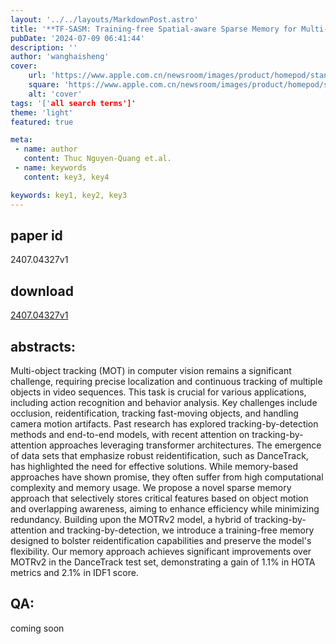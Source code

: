 ```yaml
---
layout: '../../layouts/MarkdownPost.astro'
title: '**TF-SASM: Training-free Spatial-aware Sparse Memory for Multi-object Tracking**'
pubDate: '2024-07-09 06:41:44'
description: ''
author: 'wanghaisheng'
cover:
    url: 'https://www.apple.com.cn/newsroom/images/product/homepod/standard/Apple-HomePod-hero-230118_big.jpg.large_2x.jpg'
    square: 'https://www.apple.com.cn/newsroom/images/product/homepod/standard/Apple-HomePod-hero-230118_big.jpg.large_2x.jpg'
    alt: 'cover'
tags: '['all search terms']' 
theme: 'light'
featured: true

meta:
 - name: author
   content: Thuc Nguyen-Quang et.al.
 - name: keywords
   content: key3, key4

keywords: key1, key2, key3
---
```


## paper id
2407.04327v1
## download
[2407.04327v1](http://arxiv.org/abs/2407.04327v1)
## abstracts:
Multi-object tracking (MOT) in computer vision remains a significant challenge, requiring precise localization and continuous tracking of multiple objects in video sequences. This task is crucial for various applications, including action recognition and behavior analysis. Key challenges include occlusion, reidentification, tracking fast-moving objects, and handling camera motion artifacts. Past research has explored tracking-by-detection methods and end-to-end models, with recent attention on tracking-by-attention approaches leveraging transformer architectures. The emergence of data sets that emphasize robust reidentification, such as DanceTrack, has highlighted the need for effective solutions. While memory-based approaches have shown promise, they often suffer from high computational complexity and memory usage. We propose a novel sparse memory approach that selectively stores critical features based on object motion and overlapping awareness, aiming to enhance efficiency while minimizing redundancy. Building upon the MOTRv2 model, a hybrid of tracking-by-attention and tracking-by-detection, we introduce a training-free memory designed to bolster reidentification capabilities and preserve the model's flexibility. Our memory approach achieves significant improvements over MOTRv2 in the DanceTrack test set, demonstrating a gain of 1.1\% in HOTA metrics and 2.1\% in IDF1 score.
## QA:
coming soon
